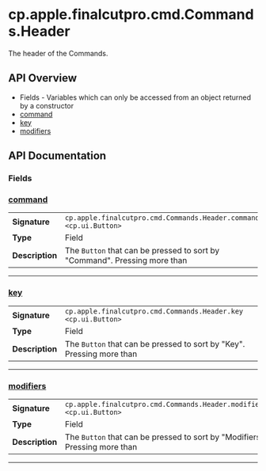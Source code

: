 # cp.apple.finalcutpro.cmd.Commands.Header

The header of the Commands.

## API Overview
* Fields - Variables which can only be accessed from an object returned by a constructor
 * [command](#command)
 * [key](#key)
 * [modifiers](#modifiers)

## API Documentation

### Fields


### [command](#command)

|                                             |                                                                                     |
| --------------------------------------------|-------------------------------------------------------------------------------------|
| **Signature**                               | `cp.apple.finalcutpro.cmd.Commands.Header.command <cp.ui.Button>`                                                                    |
| **Type**                                    | Field                                                                     |
| **Description**                             | The `Button` that can be pressed to sort by "Command". Pressing more than                                                                     |

---

### [key](#key)

|                                             |                                                                                     |
| --------------------------------------------|-------------------------------------------------------------------------------------|
| **Signature**                               | `cp.apple.finalcutpro.cmd.Commands.Header.key <cp.ui.Button>`                                                                    |
| **Type**                                    | Field                                                                     |
| **Description**                             | The `Button` that can be pressed to sort by "Key". Pressing more than                                                                     |

---

### [modifiers](#modifiers)

|                                             |                                                                                     |
| --------------------------------------------|-------------------------------------------------------------------------------------|
| **Signature**                               | `cp.apple.finalcutpro.cmd.Commands.Header.modifiers <cp.ui.Button>`                                                                    |
| **Type**                                    | Field                                                                     |
| **Description**                             | The `Button` that can be pressed to sort by "Modifiers". Pressing more than                                                                     |

---
